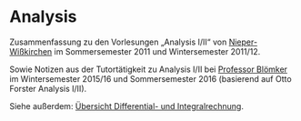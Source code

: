 <h1>Analysis</h1>

Zusammenfassung zu den Vorlesungen &bdquo;Analysis I/II&ldquo; von <a href="https://www.math.uni-augsburg.de/prof/alg/Arbeitsgruppe/Nieper-Wisskirchen/">Nieper-Wißkirchen</a> im Sommersemester 2011 und Wintersemester 2011/12.

Sowie Notizen aus der Tutortätigkeit zu Analysis I/II bei <a href="https://www.math.uni-augsburg.de/prof/ana/arbeitsgruppe/bloemker/">Professor Blömker</a> im Wintersemester 2015/16 und Sommersemester 2016 (basierend auf Otto Forster Analysis I/II).

Siehe außerdem: <a href="http://graffl.github.io/Presentations/Differential-%20und%20Integralrechnung/Presentation.html#/Title">Übersicht Differential- und Integralrechnung</a>.